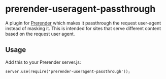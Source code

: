 # prerender-useragent-passthrough
A plugin for [Prerender](https://github.com/prerender/prerender) which makes it passthrough the request user-agent instead of masking it.
This is intended for sites that serve different content based on the request user agent.

## Usage
Add this to your Prerender server.js:
```
server.use(require('prerender-useragent-passthrough'));
```
